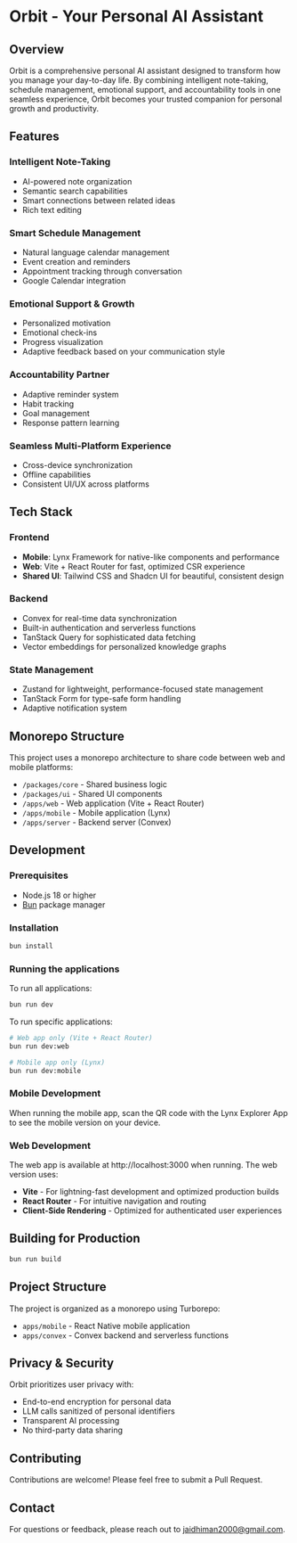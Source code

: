 # Orbit - Your Personal AI Assistant

## Overview

Orbit is a comprehensive personal AI assistant designed to transform how you manage your day-to-day life. By combining intelligent note-taking, schedule management, emotional support, and accountability tools in one seamless experience, Orbit becomes your trusted companion for personal growth and productivity.

## Features

### Intelligent Note-Taking

- AI-powered note organization
- Semantic search capabilities
- Smart connections between related ideas
- Rich text editing

### Smart Schedule Management

- Natural language calendar management
- Event creation and reminders
- Appointment tracking through conversation
- Google Calendar integration

### Emotional Support & Growth

- Personalized motivation
- Emotional check-ins
- Progress visualization
- Adaptive feedback based on your communication style

### Accountability Partner

- Adaptive reminder system
- Habit tracking
- Goal management
- Response pattern learning

### Seamless Multi-Platform Experience

- Cross-device synchronization
- Offline capabilities
- Consistent UI/UX across platforms

## Tech Stack

### Frontend

- **Mobile**: Lynx Framework for native-like components and performance
- **Web**: Vite + React Router for fast, optimized CSR experience
- **Shared UI**: Tailwind CSS and Shadcn UI for beautiful, consistent design

### Backend

- Convex for real-time data synchronization
- Built-in authentication and serverless functions
- TanStack Query for sophisticated data fetching
- Vector embeddings for personalized knowledge graphs

### State Management

- Zustand for lightweight, performance-focused state management
- TanStack Form for type-safe form handling
- Adaptive notification system

## Monorepo Structure

This project uses a monorepo architecture to share code between web and mobile platforms:

- `/packages/core` - Shared business logic
- `/packages/ui` - Shared UI components
- `/apps/web` - Web application (Vite + React Router)
- `/apps/mobile` - Mobile application (Lynx)
- `/apps/server` - Backend server (Convex)

## Development

### Prerequisites

- Node.js 18 or higher
- [Bun](https://bun.sh/) package manager

### Installation

```bash
bun install
```

### Running the applications

To run all applications:

```bash
bun run dev
```

To run specific applications:

```bash
# Web app only (Vite + React Router)
bun run dev:web

# Mobile app only (Lynx)
bun run dev:mobile
```

### Mobile Development

When running the mobile app, scan the QR code with the Lynx Explorer App to see the mobile version on your device.

### Web Development

The web app is available at http://localhost:3000 when running. The web version uses:

- **Vite** - For lightning-fast development and optimized production builds
- **React Router** - For intuitive navigation and routing
- **Client-Side Rendering** - Optimized for authenticated user experiences

## Building for Production

```bash
bun run build
```

## Project Structure

The project is organized as a monorepo using Turborepo:

- `apps/mobile` - React Native mobile application
- `apps/convex` - Convex backend and serverless functions

## Privacy & Security

Orbit prioritizes user privacy with:

- End-to-end encryption for personal data
- LLM calls sanitized of personal identifiers
- Transparent AI processing
- No third-party data sharing

## Contributing

Contributions are welcome! Please feel free to submit a Pull Request.

## Contact

For questions or feedback, please reach out to jaidhiman2000@gmail.com.
